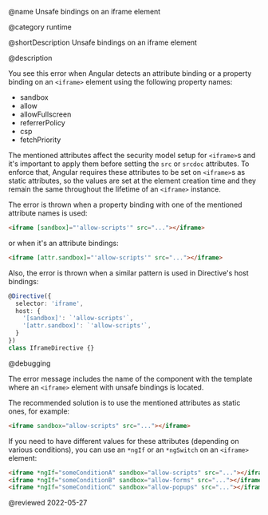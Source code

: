 @name Unsafe bindings on an iframe element

@category runtime

@shortDescription Unsafe bindings on an iframe element

@description

You see this error when Angular detects an attribute binding or a property binding on an `<iframe>` element using the following property names:

* sandbox
* allow
* allowFullscreen
* referrerPolicy
* csp
* fetchPriority

The mentioned attributes affect the security model setup for `<iframe>`s
and it's important to apply them before setting the `src` or `srcdoc` attributes.
To enforce that, Angular requires these attributes to be set on `<iframe>`s as
static attributes, so the values are set at the element creation time and they
remain the same throughout the lifetime of an `<iframe>` instance.

The error is thrown when a property binding with one of the mentioned attribute names is used:

```html
<iframe [sandbox]="'allow-scripts'" src="..."></iframe>
```

or when it's an attribute bindings:

```html
<iframe [attr.sandbox]="'allow-scripts'" src="..."></iframe>
```

Also, the error is thrown when a similar pattern is used in Directive's host bindings:

```typescript
@Directive({
  selector: 'iframe',
  host: {
    '[sandbox]': `'allow-scripts'`,
    '[attr.sandbox]': `'allow-scripts'`,
  }
})
class IframeDirective {}
```

@debugging

The error message includes the name of the component with the template where
an `<iframe>` element with unsafe bindings is located.

The recommended solution is to use the mentioned attributes as static ones, for example:

```html
<iframe sandbox="allow-scripts" src="..."></iframe>
```

If you need to have different values for these attributes (depending on various conditions),
you can use an `*ngIf` or an `*ngSwitch` on an `<iframe>` element:

```html
<iframe *ngIf="someConditionA" sandbox="allow-scripts" src="..."></iframe>
<iframe *ngIf="someConditionB" sandbox="allow-forms" src="..."></iframe>
<iframe *ngIf="someConditionC" sandbox="allow-popups" src="..."></iframe>
```

<!-- links -->

<!-- external links -->

<!-- end links -->

@reviewed 2022-05-27
